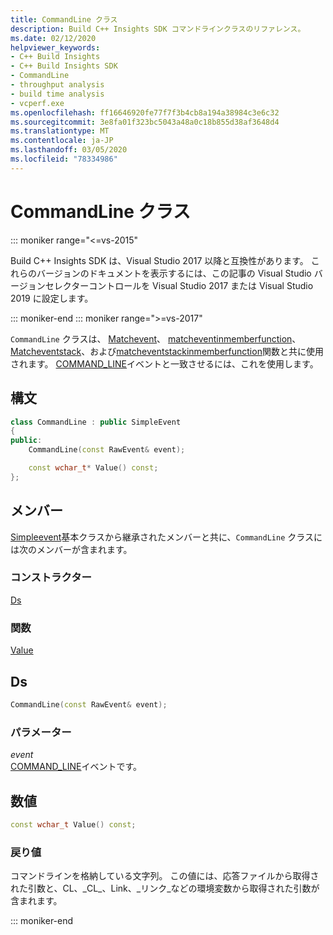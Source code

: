 ```yaml
---
title: CommandLine クラス
description: Build C++ Insights SDK コマンドラインクラスのリファレンス。
ms.date: 02/12/2020
helpviewer_keywords:
- C++ Build Insights
- C++ Build Insights SDK
- CommandLine
- throughput analysis
- build time analysis
- vcperf.exe
ms.openlocfilehash: ff16646920fe77f7f3b4cb8a194a38984c3e6c32
ms.sourcegitcommit: 3e8fa01f323bc5043a48a0c18b855d38af3648d4
ms.translationtype: MT
ms.contentlocale: ja-JP
ms.lasthandoff: 03/05/2020
ms.locfileid: "78334986"
---
```

# <a name="commandline-class"></a>CommandLine クラス

::: moniker range="<=vs-2015"

Build C++ Insights SDK は、Visual Studio 2017 以降と互換性があります。 これらのバージョンのドキュメントを表示するには、この記事の Visual Studio バージョンセレクターコントロールを Visual Studio 2017 または Visual Studio 2019 に設定します。

::: moniker-end
::: moniker range=">=vs-2017"

`CommandLine` クラスは、 [Matchevent](../functions/match-event.md)、 [matcheventinmemberfunction](../functions/match-event-in-member-function.md)、 [Matcheventstack](../functions/match-event-stack.md)、および[matcheventstackinmemberfunction](../functions/match-event-stack-in-member-function.md)関数と共に使用されます。 [COMMAND_LINE](../event-table.md#command-line)イベントと一致させるには、これを使用します。

## <a name="syntax"></a>構文

```cpp
class CommandLine : public SimpleEvent
{
public:
    CommandLine(const RawEvent& event);

    const wchar_t* Value() const;
};
```

## <a name="members"></a>メンバー

[Simpleevent](simple-event.md)基本クラスから継承されたメンバーと共に、`CommandLine` クラスには次のメンバーが含まれます。

### <a name="constructors"></a>コンストラクター

[Ds](#command-line)

### <a name="functions"></a>関数

[Value](#value)

## <a name="command-line"></a>Ds

```cpp
CommandLine(const RawEvent& event);
```

### <a name="parameters"></a>パラメーター

*event*\
[COMMAND_LINE](../event-table.md#command-line)イベントです。

## <a name="value"></a>数値

```cpp
const wchar_t Value() const;
```

### <a name="return-value"></a>戻り値

コマンドラインを格納している文字列。 この値には、応答ファイルから取得された引数と、CL、\_CL\_、Link、\_リンク\_などの環境変数から取得された引数が含まれます。

::: moniker-end

